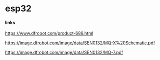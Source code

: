 # esp32

#### links ####

https://www.dfrobot.com/product-686.html

https://image.dfrobot.com/image/data/SEN0132/MQ-X%20Schematic.pdf

https://image.dfrobot.com/image/data/SEN0132/MQ-7.pdf



